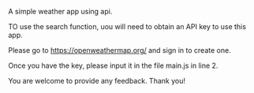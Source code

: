 A simple weather app using api.

TO use the search function, uou will need to obtain an API key to use this app.

Please go to https://openweathermap.org/ and sign in to create one.

Once you have the key, please input it in the file main.js in line 2.


You are welcome to provide any feedback. Thank you!